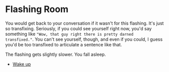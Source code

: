 Flashing Room
=============

You would get back to your conversation if it wasn't for this flashing.  It's
just so transfixing.  Seriously, if you could see yourself right now, you'd say
something like `"Wow, that guy right there is pretty darned transfixed."`.  You
can't see yourself, though, and even if you could, I guess you'd be too
transfixed to articulate a sentence like that.

The flashing gets slightly slower.  You fall asleep.

* [Wake up](p0s1wakeup.html)
